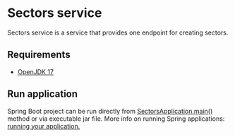# Sectors service

Sectors service is a service that provides one endpoint for creating sectors.

## Requirements

* [OpenJDK 17](https://openjdk.java.net/projects/jdk/17/)

## Run application

Spring Boot project can be run directly
from [SectorsApplication.main()](src/main/java/sectors/sectors/SectorsApplication.java)
method or via executable jar file. More info on running Spring applications:
[running your application.](https://docs.spring.io/spring-boot/docs/current/reference/html/using-boot-running-your-application.html)


